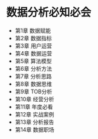 # 数据分析必知必会

- 第1章 数据赋能
- 第2章 数据指标
- 第3章 用户运营
- 第4章 数据运营
- 第5章 算法模型
- 第6章 分析方法
- 第7章 分析思路
- 第8章 数据思维
- 第9章 TOB分析
- 第10章 经营分析
- 第11章 年度必看
- 第12章 实战案例
- 第13章 分析报告
- 第14章 数据职场